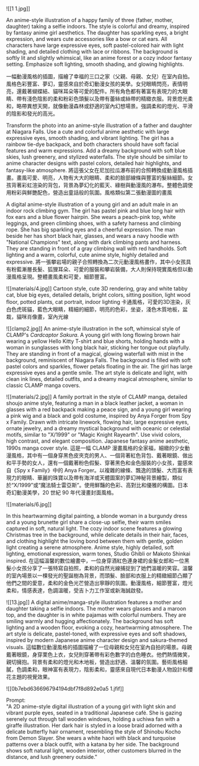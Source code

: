
![[1 1.jpg]]

An anime-style illustration of a happy family of three (father, mother, daughter) taking a selfie indoors. The style is colorful and dreamy, inspired by fantasy anime girl aesthetics. The daughter has sparkling eyes, a bright expression, and wears cute accessories like a bow or cat ears. All characters have large expressive eyes, soft pastel-colored hair with light shading, and detailed clothing with lace or ribbons. The background is softly lit and slightly whimsical, like an anime forest or a cozy indoor fantasy setting. Emphasize soft lighting, smooth shading, and glowing highlights.

一幅動漫風格的插圖，描繪了幸福的三口之家（父親、母親、女兒）在室內自拍。風格色彩豐富、夢幻，靈感來自於奇幻動漫女孩的美學。女兒眼睛閃亮，表情明亮，還戴著蝴蝶結、貓咪耳朵等可愛的配件。所有角色都有著富有表現力的大眼睛、帶有淺色陰影的柔和粉彩色頭髮以及帶有蕾絲或絲帶的精緻衣服。背景燈光柔和，略帶異想天開，就像動漫森林或舒適的室內幻想場景。強調柔和的燈光、平滑的陰影和發光的高光。

Transform the photo into an anime-style illustration of a father and daughter at Niagara Falls. Use a cute and colorful anime aesthetic with large expressive eyes, smooth shading, and vibrant lighting. The girl has a rainbow tie-dye backpack, and both characters should have soft facial features and warm expressions. Add a dreamy background with soft blue skies, lush greenery, and stylized waterfalls. The style should be similar to anime character designs with pastel colors, detailed hair highlights, and fantasy-like atmosphere.
將這張父女在尼加拉瓜瀑布前的合照轉換成動漫風格插畫。畫風可愛、明亮，人物有大大的眼睛、柔和的臉部線條與豐富的髮絲細節。女孩背著彩虹渲染的背包，背景為夢幻化的藍天、綠樹與動漫風的瀑布。整體色調使用粉彩與鮮艷配色，營造出童話般的氛圍。風格類似第二張動漫圖的畫風

A digital anime-style illustration of a young girl and an adult male in an indoor rock climbing gym. The girl has pastel pink and blue long hair with fox ears and a blue flower hairpin. She wears a peach-pink top, white leggings, and green climbing shoes, with a safety harness and climbing rope. She has big sparkling eyes and a cheerful expression. The man beside her has short black hair, glasses, and wears a navy hoodie with "National Champions" text, along with dark climbing pants and harness. They are standing in front of a gray climbing wall with red handholds. Soft lighting and a warm, colorful, cute anime style, highly detailed and expressive. 將一張攀岩場的親子合照轉換為二次元動漫風格畫作，其中小女孩具有粉藍漸層長髮、狐狸耳朵、可愛的服裝和攀岩裝備，大人則保持現實風格但以動漫風格呈現。整體畫風柔和可愛，細節豐富。



![[materials/4.jpg]]
Cartoon style, cute 3D rendering, gray and white tabby cat, blue big eyes, detailed details, bright colors, sitting position, light wood floor, potted plants, cat portrait, indoor lighting
卡通風格，可愛的3D渲染，灰白色虎斑貓，藍色大眼睛，精細的細節，明亮的色彩，坐姿，淺色木質地板，盆栽，貓咪肖像畫，室內光線



![[clamp2.jpg]]
An anime-style illustration in the soft, whimsical style of CLAMP's _Cardcaptor Sakura_. A young girl with long flowing brown hair wearing a yellow Hello Kitty T-shirt and blue shorts, holding hands with a woman in sunglasses with long black hair, sticking her tongue out playfully. They are standing in front of a magical, glowing waterfall with mist in the background, reminiscent of Niagara Falls. The background is filled with soft pastel colors and sparkles, flower petals floating in the air. The girl has large expressive eyes and a gentle smile. The art style is delicate and light, with clean ink lines, detailed outfits, and a dreamy magical atmosphere, similar to classic CLAMP manga covers.


![[materials/2.jpg]]
A family portrait in the style of CLAMP manga, detailed shoujo anime style, featuring a man in a black leather jacket, a woman in glasses with a red backpack making a peace sign, and a young girl wearing a pink wig and a black and gold costume, inspired by Anya Forger from Spy x Family. Drawn with intricate linework, flowing hair, large expressive eyes, ornate jewelry, and a dreamy mystical background with oceanic or celestial motifs, similar to "X/1999" or "Magic Knight Rayearth". Use vivid colors, high contrast, and elegant composition. Japanese fantasy anime aesthetic, 1990s manga cover style.
這是一幅 CLAMP 漫畫風格的全家福，細緻的少女動漫風格，其中有一個身穿黑色皮夾克的男人、一個背著紅色背包、戴著眼鏡、做出和平手勢的女人，還有一個戴著粉色假髮、穿著黑色和金色服裝的小女孩，靈感來自《Spy x Family》中的 Anya Forger。以複雜的線條、飄逸的頭髮、大而富有表現力的眼睛、華麗的珠寶以及帶有海洋或天體圖案的夢幻神秘背景繪製，類似於“X/1999”或“魔法騎士雷亞斯”。使用鮮豔的色彩、高對比和優雅的構圖。日本奇幻動漫美學，20 世紀 90 年代漫畫封面風格。




![[materials/6.jpg]]

In this heartwarming digital painting, a blonde woman in a burgundy dress and a young brunette girl share a close-up selfie, their warm smiles captured in soft, natural light. The cozy indoor scene features a glowing Christmas tree in the background, while delicate details in their hair, faces, and clothing highlight the loving bond between them with gentle, golden light creating a serene atmosphere. Anime style, highly detailed, soft lighting, emotional expression, warm tones, Studio Ghibli or Makoto Shinkai inspired.
在這幅溫馨的數位繪畫中，一位身穿酒紅色連身裙的金髮女郎和一位黑髮小女孩分享了一張特寫自拍照，柔和的自然光線捕捉到了她們溫暖的笑容。溫馨的室內場景以一棵發光的聖誕樹為背景，而頭髮、臉部和衣服上的精緻細節凸顯了他們之間的愛意，柔和的金色光芒營造出寧靜的氛圍。動漫風格，細節豐富，燈光柔和，情感表達，色調溫暖，受吉卜力工作室或新海誠啟發。


![[13.jpg]]
A digital anime/manga-style illustration features a mother and daughter taking a selfie indoors. The mother wears glasses and a maroon top, and the daughter is in white pajamas with colorful numbers. They are smiling warmly and hugging affectionately. The background has soft lighting and a wooden floor, evoking a cozy, heartwarming atmosphere. The art style is delicate, pastel-toned, with expressive eyes and soft shadows, inspired by modern Japanese anime character design and sakura-themed visuals.
這幅數位動漫風格的插圖描繪了一位母親和女兒在室內自拍的場景。母親戴著眼鏡，身穿栗色上衣，女兒則穿著帶有彩色數字的白色睡衣。他們熱情微笑，親切擁抱。背景有柔和的燈光和木地板，營造出舒適、溫馨的氛圍。藝術風格細膩，色調柔和，眼神富有表現力，陰影柔和，靈感來自現代日本動漫人物設計和櫻花主題的視覺效果。


![[0b7ebd636696794194dbf7f8d892e0a5 1.jfif]]

Prompt:  
"A 2D anime-style digital illustration of a young girl with light skin and vibrant purple eyes, seated in a traditional Japanese café. She is gazing serenely out through tall wooden windows, holding a uchiwa fan with a giraffe illustration. Her dark hair is styled in a loose braid adorned with a delicate butterfly hair ornament, resembling the style of Shinobu Kocho from Demon Slayer. She wears a white haori with black and turquoise patterns over a black outfit, with a katana by her side. The background shows soft natural light, wooden interior, other customers blurred in the distance, and lush greenery outside."